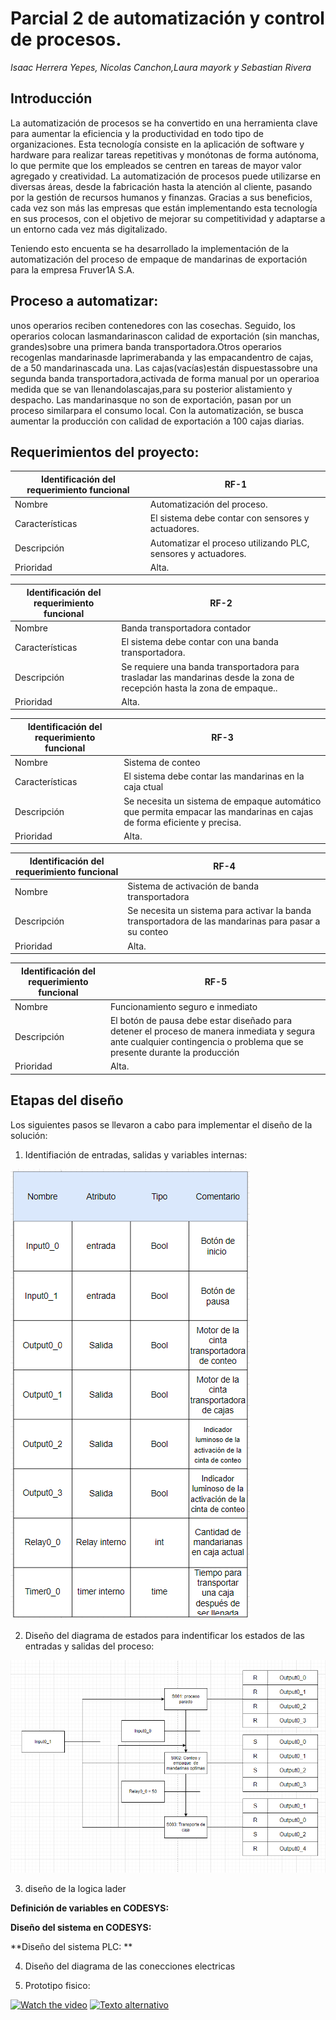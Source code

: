 # Parcial 2 de automatización y control de procesos.

*Isaac Herrera Yepes, Nicolas Canchon,Laura mayork y Sebastian Rivera*

## Introducción 

La automatización de procesos se ha convertido en una herramienta clave para aumentar la eficiencia y la productividad en todo tipo de organizaciones. Esta tecnología consiste en la aplicación de software y hardware para realizar tareas repetitivas y monótonas de forma autónoma, lo que permite que los empleados se centren en tareas de mayor valor agregado y creatividad. La automatización de procesos puede utilizarse en diversas áreas, desde la fabricación hasta la atención al cliente, pasando por la gestión de recursos humanos y finanzas. Gracias a sus beneficios, cada vez son más las empresas que están implementando esta tecnología en sus procesos, con el objetivo de mejorar su competitividad y adaptarse a un entorno cada vez más digitalizado.

Teniendo esto encuenta se ha desarrollado la implementación de la automatización del proceso de empaque de mandarinas de exportación para la empresa Fruver1A S.A.

## Proceso a automatizar: 

unos operarios reciben contenedores  con las  cosechas.  Seguido,  los  operarios colocan lasmandarinascon  calidad  de  exportación  (sin manchas,  grandes)sobre  una primera banda  transportadora.Otros  operarios recogenlas mandarinasde  laprimerabanda y las empacandentro de cajas, de a 50 mandarinascada una. Las cajas(vacías)están dispuestassobre una  segunda banda  transportadora,activada  de  forma  manual por  un  operarioa  medida  que  se  van llenandolascajas,para su posterior alistamiento y despacho. Las mandarinasque no son de exportación, pasan por un proceso similarpara el consumo local. Con la automatización, se busca aumentar la producción con calidad de exportación a 100 cajas diarias.


## Requerimientos del proyecto:

|Identificación del requerimiento funcional|RF-1|
|------------------------------------------|----|
|Nombre|Automatización del proceso.|
|Características|El sistema debe contar con sensores y actuadores.|
|Descripción|Automatizar el proceso utilizando PLC, sensores y actuadores.|
|Prioridad|Alta.|

|Identificación del requerimiento funcional|RF-2|
|------------------------------------------|----|
|Nombre|Banda transportadora contador|
|Características|El sistema debe contar con una banda transportadora.|
|Descripción|Se requiere una banda transportadora para trasladar las mandarinas desde la zona de recepción hasta la zona de empaque..|
|Prioridad|Alta.|

|Identificación del requerimiento funcional|RF-3|
|------------------------------------------|----|
|Nombre|Sistema de conteo|
|Características|El sistema debe contar las mandarinas en la caja ctual|
|Descripción| Se necesita un sistema de empaque automático que permita empacar las mandarinas en cajas de forma eficiente y precisa. |
|Prioridad|Alta.|

|Identificación del requerimiento funcional|RF-4|
|------------------------------------------|----|
|Nombre|Sistema de activación de banda transportadora|
|Descripción|Se necesita un sistema para activar la banda transportadora de las mandarinas para pasar a su conteo |
|Prioridad|Alta.|

|Identificación del requerimiento funcional|RF-5|
|------------------------------------------|----|
|Nombre|Funcionamiento seguro e inmediato|
|Descripción|El botón de pausa debe estar diseñado para detener el proceso de manera inmediata y segura ante cualquier contingencia o problema que se presente durante la producción |
|Prioridad|Alta.|

## Etapas del diseño


Los siguientes pasos se llevaron a cabo para implementar el diseño de la solución:

1.	Identifiación de entradas, salidas y variables internas:


![Diagrama de variables](/diagramas/diagrama%20de%20variables.png)

2.	Diseño del diagrama de estados para indentificar los estados de las entradas y salidas del proceso:

![Diagrama de estados](/diagramas/diagramaDeEstados.png)

3. diseño de la logica lader

**Definición de variables en CODESYS:**




 
**Diseño del sistema en CODESYS:**
 


   


**Diseño del sistema PLC: **


4. Diseño del diagrama de las conecciones electricas




 

5.	Prototipo fisico: 




[![Watch the video](https://img.youtube.com/vi/T-D1KVIuvjA/maxresdefault.jpg)](https://youtu.be/T-D1KVIuvjA)
[![Texto alternativo](ruta/al/video.png)](ruta/al/video.mp4)
